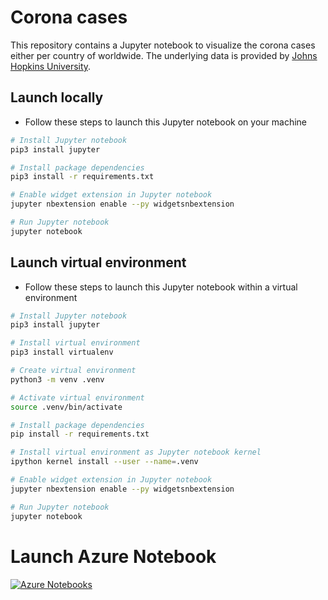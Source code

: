 # Corona cases
This repository contains a Jupyter notebook to visualize the corona cases either per country of worldwide. The underlying data is provided by [Johns Hopkins University](https://github.com/CSSEGISandData/COVID-19/). 

## Launch locally
- Follow these steps to launch this Jupyter notebook on your machine
```bash
# Install Jupyter notebook
pip3 install jupyter

# Install package dependencies
pip3 install -r requirements.txt

# Enable widget extension in Jupyter notebook
jupyter nbextension enable --py widgetsnbextension

# Run Jupyter notebook
jupyter notebook
```

## Launch virtual environment
- Follow these steps to launch this Jupyter notebook within a virtual environment

```bash
# Install Jupyter notebook
pip3 install jupyter

# Install virtual environment
pip3 install virtualenv

# Create virtual environment
python3 -m venv .venv

# Activate virtual environment
source .venv/bin/activate

# Install package dependencies
pip install -r requirements.txt

# Install virtual environment as Jupyter notebook kernel
ipython kernel install --user --name=.venv

# Enable widget extension in Jupyter notebook
jupyter nbextension enable --py widgetsnbextension

# Run Jupyter notebook
jupyter notebook
```

# Launch Azure Notebook
[![Azure Notebooks](https://notebooks.azure.com/launch.png)](https://notebooks.azure.com/import/gh/fawohlsc/corona-cases)
